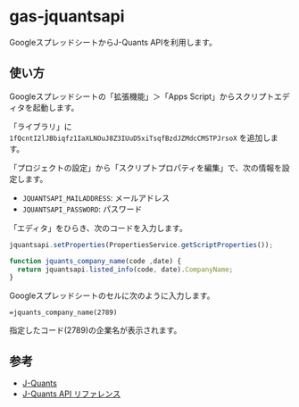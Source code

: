 # gas-jquantsapi

GoogleスプレッドシートからJ-Quants APIを利用します。

## 使い方

Googleスプレッドシートの「拡張機能」＞「Apps Script」からスクリプトエディタを起動します。

「ライブラリ」に `1fQcntI2lJBbiqfz1IaXLNOuJ8Z3IUuD5xiTsqfBzdJZMdcCMSTPJrsoX` を追加します。

「プロジェクトの設定」から「スクリプトプロパティを編集」で、次の情報を設定します。

- `JQUANTSAPI_MAILADDRESS`: メールアドレス
- `JQUANTSAPI_PASSWORD`: パスワード

「エディタ」をひらき、次のコードを入力します。

```javascript
jquantsapi.setProperties(PropertiesService.getScriptProperties());

function jquants_company_name(code ,date) {
  return jquantsapi.listed_info(code, date).CompanyName;
}
```

Googleスプレッドシートのセルに次のように入力します。

```
=jquants_company_name(2789)
```

指定したコード(2789)の企業名が表示されます。

## 参考

- [J-Quants](https://jpx-jquants.com/)
- [J-Quants API リファレンス](https://jpx.gitbook.io/j-quants-ja/)
